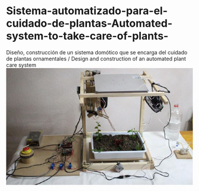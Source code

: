 # Sistema-automatizado-para-el-cuidado-de-plantas-Automated-system-to-take-care-of-plants-
Diseño, construcción de un sistema domótico que se encarga del cuidado de plantas ornamentales / Design and construction of an automated plant care system 
![Optional Text](https://github.com/victorr94/Sistema-automatizado-para-el-cuidado-de-plantas-Automated-system-to-take-care-of-plants-/blob/main/fotos/Sistema%20completo.JPG)
